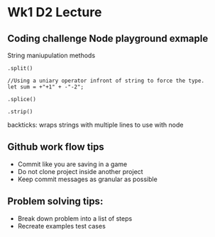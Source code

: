# Wk1 D2 Lecture

## Coding challenge Node playground exmaple 

String maniupulation methods
```
.split()

//Using a uniary operator infront of string to force the type.
let sum = +"+1" + -"-2";

.splice()

.strip()
```

backticks: wraps strings with multiple lines to use with node

## Github work flow tips

- Commit like you are saving in a game
- Do not clone project inside another project
- Keep commit messages as granular as possible

## Problem solving tips:
 - Break down problem into a list of steps
 - Recreate examples test cases
